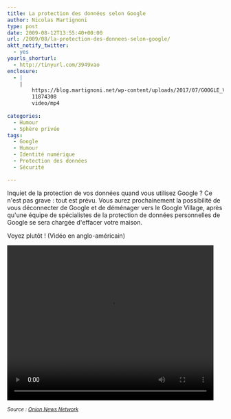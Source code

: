 ```yaml
---
title: La protection des données selon Google
author: Nicolas Martignoni
type: post
date: 2009-08-12T13:55:40+00:00
url: /2009/08/la-protection-des-donnees-selon-google/
aktt_notify_twitter:
  - yes
yourls_shorturl:
  - http://tinyurl.com/3949vao
enclosure:
  - |
    |
        https://blog.martignoni.net/wp-content/uploads/2017/07/GOOGLE_VILLAGE.mp4
        11874308
        video/mp4
        
categories:
  - Humour
  - Sphère privée
tags:
  - Google
  - Humour
  - Identité numérique
  - Protection des données
  - Sécurité

---
```

Inquiet de la protection de vos données quand vous utilisez Google ? Ce n'est pas grave : tout est prévu. Vous aurez prochainement la possibilité de vous déconnecter de Google et de déménager vers le Google Village, après qu'une équipe de spécialistes de la protection de données personnelles de Google se sera chargée d'effacer votre maison.

Voyez plutôt ! (Vidéo en anglo-américain)

<div class="video-container">
  <div style="width: 480px;" class="wp-video">
    <!--[if lt IE 9]><![endif]--><video class="wp-video-shortcode" id="video-238-1" width="480" height="360" preload="metadata" controls="controls"><source type="video/mp4" src="https://blog.martignoni.net/wp-content/uploads/2017/07/GOOGLE_VILLAGE.mp4?_=1" />
    
    <a href="https://blog.martignoni.net/wp-content/uploads/2017/07/GOOGLE_VILLAGE.mp4">https://blog.martignoni.net/wp-content/uploads/2017/07/GOOGLE_VILLAGE.mp4</a></video>
  </div>
</div>

_<small>Source : <a href="http://www.theonion.com/content/video/google_opt_out_feature_lets_users">Onion News Network</a></small>_